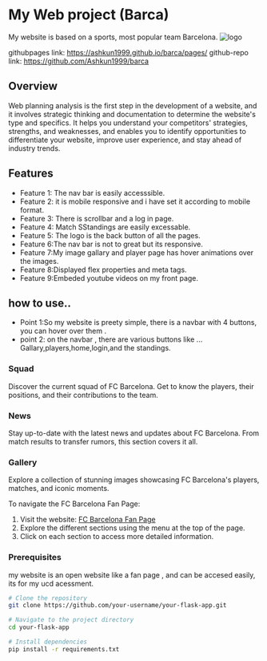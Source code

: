 # My Web project (Barca)

My website is based on a sports, most popular team Barcelona.
![logo](fcb.png)

githubpages link: https://ashkun1999.github.io/barca/pages/
github-repo link: https://github.com/Ashkun1999/barca


## Overview

Web planning analysis is the first step in the development of a website, and it involves strategic thinking and documentation to determine the website's type and specifics. It helps you understand your competitors' strategies, strengths, and weaknesses, and enables you to identify opportunities to differentiate your website, improve user experience, and stay ahead of industry trends.

## Features
- Feature 1: The nav bar is easily accesssible.
- Feature 2: it is mobile responsive and i have set it according to mobile format.
- Feature 3: There is scrollbar and a log in page.
- Feature 4: Match SStandings are easily excessable.
- Feature 5: The logo is the back button of all the pages.
- Feature 6:The nav bar is not to great but its responsive.
- Feature 7:My image gallary and player page has hover animations over the images.
- Feature 8:Displayed flex properties and meta tags.
- Feature 9:Embeded youtube videos on my front page.

##  how to use..

- Point 1:So my website is preety simple, there is a navbar with 4 buttons,
you can hover over them .
- point 2: on the navbar , there are various buttons like ...
Gallary,players,home,login,and the standings.

### Squad
Discover the current squad of FC Barcelona. Get to know the players, their positions, and their contributions to the team.

### News
Stay up-to-date with the latest news and updates about FC Barcelona. From match results to transfer rumors, this section covers it all.

### Gallery
Explore a collection of stunning images showcasing FC Barcelona's players, matches, and iconic moments.

To navigate the FC Barcelona Fan Page:

1. Visit the website: [FC Barcelona Fan Page](https://ashkun1999.github.io/barca/pages/)
2. Explore the different sections using the menu at the top of the page.
3. Click on each section to access more detailed information.




### Prerequisites
my website is an open website like a fan page , and can be accesed easily, its for my ucd acessment.

```bash
# Clone the repository
git clone https://github.com/your-username/your-flask-app.git

# Navigate to the project directory
cd your-flask-app

# Install dependencies
pip install -r requirements.txt




